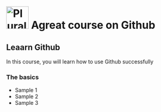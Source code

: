 # <a href='http://pluralsight.com'><img src='https://gillcleerenpluralsight.blob.core.windows.net/files/pluralsight.png' height='60' alt='Pluralsight Logo' /><a> Agreat course on Github

## Leaarn Github
In this course, you will learn how to use Github successfully

### The basics
- Sample 1
- Sample 2
- Sample 3
